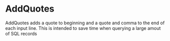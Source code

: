 # AddQuotes
AddQuotes adds a quote to beginning and a quote and comma to the end of each input line. This is intended to save time when querying a large amout of SQL records
